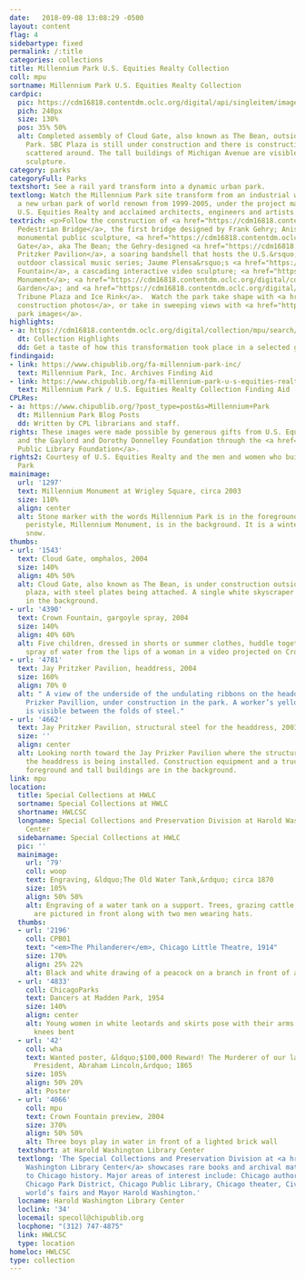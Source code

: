 ```yaml
---
date:   2018-09-08 13:08:29 -0500
layout: content
flag: 4
sidebartype: fixed
permalink: /:title
categories: collections
title: Millennium Park U.S. Equities Realty Collection
coll: mpu
sortname: Millennium Park U.S. Equities Realty Collection
cardpic:
  pic: https://cdm16818.contentdm.oclc.org/digital/api/singleitem/image/mpu/2239/default.jpg
  pich: 240px
  size: 130%
  pos: 35% 50%
  alt: Completed assembly of Cloud Gate, also known as The Bean, outside in Millennium
    Park. SBC Plaza is still under construction and there is construction equipment
    scattered around. The tall buildings of Michigan Avenue are visible behind the
    sculpture.
category: parks
categoryFull: Parks
textshort: See a rail yard transform into a dynamic urban park.
textlong: Watch the Millennium Park site transform from an industrial wasteland to
  a new urban park of world renown from 1999-2005, under the project management of
  U.S. Equities Realty and acclaimed architects, engineers and artists.
textrich: <p>Follow the construction of <a href="https://cdm16818.contentdm.oclc.org/digital/collection/mpu/search/searchterm/bp%20bridge/field/book/mode/exact/conn/and/order/title/ad/asc">BP
  Pedestrian Bridge</a>, the first bridge designed by Frank Gehry; Anish Kapoor&rsquo;s
  monumental public sculpture, <a href="https://cdm16818.contentdm.oclc.org/digital/collection/mpu/search/searchterm/cloud%20gate/field/book/mode/exact/conn/and/order/title/ad/asc">Cloud
  Gate</a>, aka The Bean; the Gehry-designed <a href="https://cdm16818.contentdm.oclc.org/digital/collection/mpu/search/searchterm/jay%20pritzker%20pavilion/field/book/mode/exact/conn/and/order/title/ad/asc">Jay
  Pritzker Pavilion</a>, a soaring bandshell that hosts the U.S.&rsquo;s last free
  outdoor classical music series; Jaume Plensa&rsquo;s <a href="https://cdm16818.contentdm.oclc.org/digital/collection/mpu/search/searchterm/crown%20fountain/field/book/mode/exact/conn/and/order/title/ad/asc">Crown
  Fountain</a>, a cascading interactive video sculpture; <a href="https://cdm16818.contentdm.oclc.org/digital/collection/mpu/search/searchterm/millennium%20monument/field/book/mode/exact/conn/and/order/title/ad/asc">Millennium
  Monument</a>; <a href="https://cdm16818.contentdm.oclc.org/digital/collection/mpu/search/searchterm/lurie%20garden/field/book/mode/exact/conn/and/order/title/ad/asc">Lurie
  Garden</a>; and <a href="https://cdm16818.contentdm.oclc.org/digital/collection/mpu/search/searchterm/mccormick%20tribune%20plaza%20and%20ice%20rink/field/book/mode/exact/conn/and/order/title/ad/asc">McCormick
  Tribune Plaza and Ice Rink</a>.  Watch the park take shape with <a href="https://cdm16818.contentdm.oclc.org/digital/collection/mpu/search/searchterm/general%20construction/field/book/mode/exact/conn/and/order/title/ad/asc">general
  construction photos</a>, or take in sweeping views with <a href="https://cdm16818.contentdm.oclc.org/digital/collection/mpu/search/searchterm/full%20park/field/book/mode/exact/conn/and/order/title/ad/asc">full
  park images</a>.
highlights:
- a: https://cdm16818.contentdm.oclc.org/digital/collection/mpu/search/searchterm/highlight
  dt: Collection Highlights
  dd: Get a taste of how this transformation took place in a selected group of images.
findingaid:
- link: https://www.chipublib.org/fa-millennium-park-inc/
  text: Millennium Park, Inc. Archives Finding Aid
- link: https://www.chipublib.org/fa-millennium-park-u-s-equities-realty-collection/
  text: Millennium Park / U.S. Equities Realty Collection Finding Aid
CPLRes:
- a: https://www.chipublib.org/?post_type=post&s=Millennium+Park
  dt: Millennium Park Blog Posts
  dd: Written by CPL librarians and staff.
rights: These images were made possible by generous gifts from U.S. Equities Realty
  and the Gaylord and Dorothy Donnelley Foundation through the <a href="http://cplfoundation.org/">Chicago
  Public Library Foundation</a>.
rights2: Courtesy of U.S. Equities Realty and the men and women who built Millennium
  Park
mainimage:
  url: '1297'
  text: Millennium Monument at Wrigley Square, circa 2003
  size: 110%
  align: center
  alt: Stone marker with the words Millennium Park is in the foreground and the stone
    peristyle, Millennium Monument, is in the background. It is a winter scene with
    snow.
thumbs:
- url: '1543'
  text: Cloud Gate, omphalos, 2004
  size: 140%
  align: 40% 50%
  alt: Cloud Gate, also known as The Bean, is under construction outside on the park
    plaza, with steel plates being attached. A single white skyscraper is visible
    in the background.
- url: '4390'
  text: Crown Fountain, gargoyle spray, 2004
  size: 140%
  align: 40% 60%
  alt: Five children, dressed in shorts or summer clothes, huddle together under a
    spray of water from the lips of a woman in a video projected on Crown Fountain.
- url: '4781'
  text: Jay Pritzker Pavilion, headdress, 2004
  size: 160%
  align: 70% 0
  alt: " A view of the underside of the undulating ribbons on the headdress of Jay
    Prizker Pavillion, under construction in the park. A worker’s yellow hard hat
    is visible between the folds of steel."
- url: '4662'
  text: Jay Pritzker Pavilion, structural steel for the headdress, 2003
  size: ''
  align: center
  alt: Looking north toward the Jay Prizker Pavilion where the structural steel for
    the headdress is being installed. Construction equipment and a truck are in the
    foreground and tall buildings are in the background.
link: mpu
location:
  title: Special Collections at HWLC
  sortname: Special Collections at HWLC
  shortname: HWLCSC
  longname: Special Collections and Preservation Division at Harold Washington Library
    Center
  sidebarname: Special Collections at HWLC
  pic: ''
  mainimage:
    url: '79'
    coll: woop
    text: Engraving, &ldquo;The Old Water Tank,&rdquo; circa 1870
    size: 105%
    align: 50% 50%
    alt: Engraving of a water tank on a support. Trees, grazing cattle, and a fence
      are pictured in front along with two men wearing hats.
  thumbs:
  - url: '2196'
    coll: CPB01
    text: "<em>The Philanderer</em>, Chicago Little Theatre, 1914"
    size: 170%
    align: 25% 22%
    alt: Black and white drawing of a peacock on a branch in front of an orange circle
  - url: '4833'
    coll: ChicagoParks
    text: Dancers at Madden Park, 1954
    size: 140%
    align: center
    alt: Young women in white leotards and skirts pose with their arms extended and
      knees bent
  - url: '42'
    coll: wha
    text: Wanted poster, &ldquo;$100,000 Reward! The Murderer of our late beloved
      President, Abraham Lincoln,&rdquo; 1865
    size: 105%
    align: 50% 20%
    alt: Poster
  - url: '4066'
    coll: mpu
    text: Crown Fountain preview, 2004
    size: 370%
    align: 50% 50%
    alt: Three boys play in water in front of a lighted brick wall
  textshort: at Harold Washington Library Center
  textlong: 'The Special Collections and Preservation Division at <a href="https://www.chipublib.org/locations/34">Harold
    Washington Library Center</a> showcases rare books and archival material relating
    to Chicago history. Major areas of interest include: Chicago authors and publishing,
    Chicago Park District, Chicago Public Library, Chicago theater, Civil War, Chicago’s
    world’s fairs and Mayor Harold Washington.'
  locname: Harold Washington Library Center
  loclink: '34'
  locemail: specoll@chipublib.org
  locphone: "(312) 747-4875"
  link: HWLCSC
  type: location
homeloc: HWLCSC
type: collection
---
```

